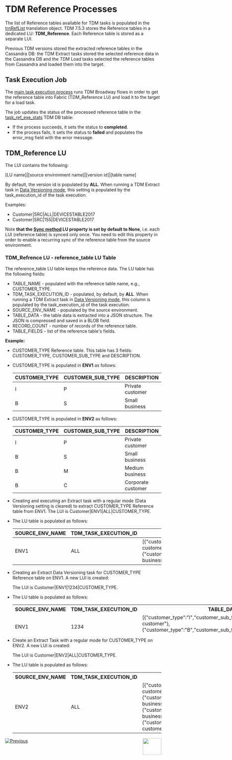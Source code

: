 # TDM Reference Processes

The list of Reference tables available for TDM tasks is populated in the [trnRefList](/articles/TDM/tdm_implementation/04_fabric_tdm_library.md#trnreflist) translation object.  TDM 7.5.3 stores the Reference tables in a dedicated LU: **TDM_Reference**. Each Reference table is stored as a separate LUI.  

Previous TDM versions stored the extracted reference tables in the Cassandra DB:  the TDM Extract tasks stored the selected reference data in the Cassandra DB and the TDM Load tasks selected the reference tables from Cassandra and loaded them into the target. 



## Task Execution Job

The [main task execution process](03_task_execution_processes.md#main-tdm-task-execution-process-tdmexecutetask-job) runs TDM Broadway flows in order to get the reference table into Fabric (TDM_Reference LU) and load it to the target for a load task. 

The job updates the status of the processed reference table in the [task_ref_exe_stats](02_tdm_database.md#task_ref_exe_stats) TDM DB table: 

- If the process succeeds, it sets the status to **completed**.
- If the process fails, it sets the status to **failed** and populates the error_msg field with the error message.

## TDM_Reference LU

The LUI contains the following:

[LU name]|[source environment name]|[version id]|[table name]

By default, the version id is populated by **ALL**. When running a TDM Extract task in [Data Versioning mode](/articles/TDM/tdm_gui/16_extract_task.md#entity-versioning), this setting is populated by the task_execution_id of the task execution. 

Examples:  

- Customer|SRC|ALL|DEVICESTABLE2017
- Customer|SRC|155|DEVICESTABLE2017



Note **that the [Sync method](/articles/14_sync_LU_instance/04_sync_methods.md) LU property is set by default to None**, i.e. each LUI (reference table) is synced only once. You need to edit this property in order to enable a recurring sync of the reference table from the source environment. 



### TDM_Refrence LU - reference_table LU Table 

The reference_table LU table keeps the reference data. The LU table has the following fields:

- TABLE_NAME - populated with the reference table name, e.g., CUSTOMER_TYPE.
- TDM_TASK_EXECUTION_ID - populated, by default, by **ALL**. When running a TDM Extract task in [Data Versioning mode](/articles/TDM/tdm_gui/16_extract_task.md#entity-versioning), this column is populated by the task_execution_id of the task execution. 
- SOURCE_ENV_NAME - populated by the source environment.
- TABLE_DATA - the table data is extracted into a JSON structure. The JSON is compressed and saved in a BLOB field. 
- RECORD_COUNT - number of records of the reference table.
- TABLE_FIELDS - list of the reference table's fields.



**Example:**

- CUSTOMER_TYPE Reference table. This table has 3 fields: CUSTOMER_TYPE, CUSTOMER_SUB_TYPE and DESCRIPTION.

- CUSTOMER_TYPE is populated in **ENV1** as follows:

  <table class="md-table">
  <thead>
  <tr class="md-end-block md-focus-container">
  <th><span class="td-span md-focus"><span class="md-plain md-expand">CUSTOMER_TYPE</span></span></th>
  <th><span class="td-span"><span class="md-plain">CUSTOMER_SUB_TYPE</span></span></th>
  <th><span class="td-span"><span class="md-plain">DESCRIPTION</span></span></th>
  </tr>
  </thead>
  <tbody>
  <tr class="md-end-block">
  <td><span class="td-span"><span class="md-plain">I</span></span></td>
  <td><span class="td-span"><span class="md-plain">P</span></span></td>
  <td><span class="td-span"><span class="md-plain">Private customer</span></span></td>
  </tr>
  <tr class="md-end-block md-focus-container">
  <td><span class="td-span"><span class="md-plain">B</span></span></td>
  <td><span class="td-span"><span class="md-plain">S</span></span></td>
  <td><span class="td-span md-focus"><span class="md-plain md-expand">Small business</span></span></td>
  </tr>
  </tbody>
  </table>

- CUSTOMER_TYPE is populated in **ENV2** as follows:

  <table class="md-table">
  <thead>
  <tr class="md-end-block md-focus-container">
  <th><span class="td-span md-focus"><span class="md-plain md-expand">CUSTOMER_TYPE</span></span></th>
  <th><span class="td-span"><span class="md-plain">CUSTOMER_SUB_TYPE</span></span></th>
  <th><span class="td-span"><span class="md-plain">DESCRIPTION</span></span></th>
  </tr>
  </thead>
  <tbody>
  <tr class="md-end-block">
  <td><span class="td-span"><span class="md-plain">I</span></span></td>
  <td><span class="td-span"><span class="md-plain">P</span></span></td>
  <td><span class="td-span"><span class="md-plain">Private customer</span></span></td>
  </tr>
  <tr class="md-end-block md-focus-container">
  <td><span class="td-span"><span class="md-plain">B</span></span></td>
  <td><span class="td-span"><span class="md-plain">S</span></span></td>
  <td><span class="td-span md-focus"><span class="md-plain md-expand">Small business</span></span></td>
  </tr>
  <tr class="md-end-block md-focus-container">
  <td><span class="td-span"><span class="md-plain">B</span></span></td>
  <td><span class="td-span"><span class="md-plain">M</span></span></td>
  <td><span class="td-span md-focus"><span class="md-plain md-expand">Medium business</span></span></td>
  </tr> 
  <tr class="md-end-block md-focus-container">
  <td><span class="td-span"><span class="md-plain">B</span></span></td>
  <td><span class="td-span"><span class="md-plain">C</span></span></td>
  <td><span class="td-span md-focus"><span class="md-plain md-expand">Corporate customer</span></span></td>
  </tr>
  </tbody>
  </table>

 

- Creating and executing an Extract task with a regular mode (Data Versioning setting is cleared) to extract CUSTOMER_TYPE Reference table from ENV1.  The LUI is Customer|ENV1|ALL|CUSTOMER_TYPE.

- The LU table is populated as follows:

  
  
  <table width="900pxl">
  <tbody>
  <tr class="md-end-block md-focus-container">
  <th style="width: 161.432px;"><span class="td-span md-focus"><span class="md-plain md-expand">SOURCE_ENV_NAME</span></span></th>
  <th style="width: 172.591px;"><span class="td-span"><span class="md-plain">TDM_TASK_EXECUTION_ID</span></span></th>
  <th style="width: 83.5114px;"><span class="td-span"><span class="md-plain">TABLE_DATA</span></span></th>
  </tr>
  </tbody>
  <tbody>
  <tr class="md-end-block">
  <td style="width: 161.432px;"><span class="td-span"><span class="md-plain">ENV1</span></span></td>
  <td style="width: 172.591px;"><span class="td-span"><span class="md-plain">ALL</span></span></td>
  <td style="width: 83.5114px;"><span class="td-span"><span class="md-plain">[{"customer_type":"I","customer_sub_type":"P","description":"Private customer"},
      {"customer_type":"B","customer_sub_type":"S","description":"Small business"}]<br /></span></span></td>
  </tr>
  </tbody>
  </table>

 

- Creating an Extract Data Versioning task for CUSTOMER_TYPE Reference table on ENV1. A new LUI is created: 

  The LUI is Customer|ENV1|1234|CUSTOMER_TYPE.

- The LU table is populated as follows:

  <table style="height: 90px; width: 929px;" width="900pxl">
  <tbody>
  <tr class="md-end-block md-focus-container" style="height: 18px;">
  <th style="width: 161px; height: 18px;"><span class="td-span md-focus"><span class="md-plain md-expand">SOURCE_ENV_NAME</span></span></th>
  <th style="width: 172px; height: 18px;"><span class="td-span"><span class="md-plain">TDM_TASK_EXECUTION_ID</span></span></th>
  <th style="width: 492px; height: 18px;"><span class="td-span"><span class="md-plain">TABLE_DATA</span></span></th>
  </tr>
  <tr class="md-end-block" style="height: 36px;">
  <td style="width: 161px; height: 36px;"><span class="td-span"><span class="md-plain">ENV1</span></span></td>
  <td style="width: 172px;"><span class="td-span"><span class="md-plain">1234</span></span></td>
  <td style="width: 492px;"><span class="td-span"><span class="md-plain">[{"customer_type":"I","customer_sub_type":"P","description":"Private customer"}, {"customer_type":"B","customer_sub_type":"S","description":"Small business"}]</span></span></td>
  </tr>
  </tbody>
  </table>
  
  
- Create an Extract Task with a regular mode for CUSTOMER_TYPE on ENV2. A new LUI is created: 

  The LUI is Customer|ENV2|ALL|CUSTOMER_TYPE.

- The LU table is populated as follows:

  <table width="900pxl">
  <tbody>
  <tr class="md-end-block md-focus-container" style="height: 18px;">
  <th style="width: 161.432px; height: 18px;"><span class="td-span md-focus"><span class="md-plain md-expand">SOURCE_ENV_NAME</span></span></th>
  <th style="width: 172.591px; height: 18px;"><span class="td-span"><span class="md-plain">TDM_TASK_EXECUTION_ID</span></span></th>
  <th style="width: 492.557px; height: 18px;"><span class="td-span"><span class="md-plain">TABLE_DATA</span></span></th>
  </tr>
  <tr style="height: 18px;">
  <td style="width: 161.432px; height: 18px;"><span class="td-span"><span class="md-plain">ENV2</span></span></td>
  <td style="width: 172.591px; height: 18px;"><span class="td-span"><span class="md-plain"> ALL</span></span></td>
  <td style="width: 492.557px; height: 18px;"><span class="td-span"><span class="md-plain">[{"customer_type":"I","customer_sub_type":"P","description":"Private customer"}, {"customer_type":"B","customer_sub_type":"S","description":"Small business"},
  {"customer_type":"B","customer_sub_type":"M","description":"Medium business"},
  {"customer_type":"B","customer_sub_type":"C","description":"Corporate customer"}]<br /></span></span></td>
  </tr>
  </tbody>
  </table>
  
  
  
  
  
  
  



 [![Previous](/articles/images/Previous.png)](04_task_execution_overridden_parameters.md)[<img align="right" width="60" height="54" src="/articles/images/Next.png">](06_tdmdb_cleanup_process.md)

  
